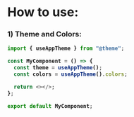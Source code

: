 # How to use:

### 1) Theme and Colors:

<b>

```ts
import { useAppTheme } from "@theme";

const MyComponent = () => {
  const theme = useAppTheme();
  const colors = useAppTheme().colors;

  return <></>;
};

export default MyComponent;
```

</b>
